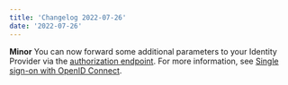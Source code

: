 ```yaml
---
title: 'Changelog 2022-07-26'
date: '2022-07-26'
---
```

**Minor** You can now forward some additional parameters to your Identity Provider via the [authorization endpoint](/docs/single-sign-on/openid-connect-profiles-api/openid-connect-profiles-api-overview#the-links-object). For more information, see [Single sign-on with OpenID Connect](/docs/single-sign-on/get-single-sign-on-customer-token#additional-parameters-to-the-authorization-endpoint-url).
